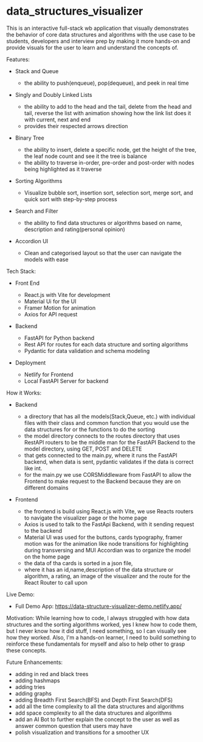 ﻿# data_structures_visualizer


This is an interactive full-stack wb application that visually demonstrates the behavior of core data structures and algorithms 
with the use case to be students, developers and interview prep by making it more hands-on and provide visuals for the user to learn and understand the concepts of.

Features:
- Stack and Queue 
  - the ability to push(enqueue), pop(dequeue), and peek in real time 
  
- Singly and Doubly Linked Lists
  - the ability to add to the head and the tail, delete from the head and tail, reverse the list with animation showing how the link list does it with current, next and end
  - provides their respected arrows direction 
  
- Binary Tree
  - the ability to insert, delete a specific node, get the height of the tree, the leaf node count and see it the tree is balance 
  - the ability to traverse in-order, pre-order and post-order with nodes being highlighted as it traverse 
  
- Sorting Algorithms 
  - Visualize bubble sort, insertion sort, selection sort, merge sort, and quick sort with step-by-step process
  
- Search and Filter
  - the ability to find data structures or algorithms based on name, description and rating(personal opinion)
  
- Accordion UI 
  - Clean and categorised layout so that the user can navigate the models with ease 

Tech Stack:
- Front End
  - React.js with Vite for development 
  - Material Ui for the UI
  - Framer Motion for animation 
  - Axios for API request 
  
- Backend 
  - FastAPI for Python backend 
  - Rest API for routes for each data structure and sorting algorithms 
  - Pydantic for data validation and schema modeling
  
- Deployment 
  - Netlify for Frontend 
  - Local FastAPI Server for backend 


How it Works: 
- Backend
  - a directory that has all the models(Stack,Queue, etc.) with individual files with their class and common function that you would use the data structures for or the functions to do the sorting 
  - the model directory connects to the routes directory that uses RestAPI routers to be the middle man for the FastAPI Backend to the model directory, using GET, POST and DELETE 
  - that gets connected to the main.py, where it runs the FastAPI backend, when data is sent, pydantic validates if the data is correct like int. 
  - for the main.py we use CORSMiddleware from FastAPI to allow the Frontend to make request to the Backend because they are on different domains
  
- Frontend 
  - the frontend is build using React.js with Vite, we use Reacts routers to navigate the visualizer page or the home page 
  - Axios is used to talk to the FastApi Backend, with it sending request to the backend 
  - Material UI was used for the buttons, cards typography, framer motion was for the animation like node transitions for highlighting during transversing and MUI Accordian was to organize the model on the home page 
  - the data of tha cards is sorted in a json file,
  - where it has an id,name,description of the data structure or algorithm, a rating, an image of the visualizer and the route for the React Router to call upon 


Live Demo: 
- Full Demo App: https://data-structure-visualizer-demo.netlify.app/


Motivation: 
While learning how to code, I always struggled with how data structures and the sorting algorithms worked, yes I knew how to code them, but I never know how it did stuff, I need something, so I can visually see how they worked. Also, I'm a hands-on learner, I need to build something to reinforce these fundamentals for myself and also to help other to grasp these concepts. 


Future Enhancements:
- adding in red and black trees 
- adding hashmaps 
- adding tries 
- adding graphs 
- adding Breadth First Search(BFS) and Depth First Search(DFS)
- add all the time complexity to all the data structures and algorithms
- add space complexity to all the data structures and algorithms 
- add an AI Bot to further explain the concept to the user as well as answer common question that users may have 
- polish visualization and transitions for a smoother UX
